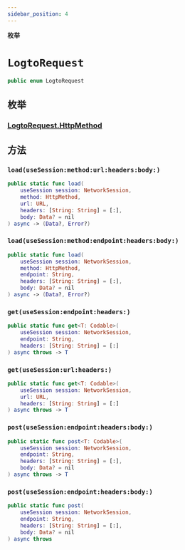 ```yaml
---
sidebar_position: 4
---
```


**枚举**

# `LogtoRequest`

```swift
public enum LogtoRequest
```

## 枚举
###   [LogtoRequest.HttpMethod](LogtoRequest.HttpMethod.md)

## 方法
### `load(useSession:method:url:headers:body:)`

```swift
public static func load(
    useSession session: NetworkSession,
    method: HttpMethod,
    url: URL,
    headers: [String: String] = [:],
    body: Data? = nil
) async -> (Data?, Error?)
```

### `load(useSession:method:endpoint:headers:body:)`

```swift
public static func load(
    useSession session: NetworkSession,
    method: HttpMethod,
    endpoint: String,
    headers: [String: String] = [:],
    body: Data? = nil
) async -> (Data?, Error?)
```

### `get(useSession:endpoint:headers:)`

```swift
public static func get<T: Codable>(
    useSession session: NetworkSession,
    endpoint: String,
    headers: [String: String] = [:]
) async throws -> T
```

### `get(useSession:url:headers:)`

```swift
public static func get<T: Codable>(
    useSession session: NetworkSession,
    url: URL,
    headers: [String: String] = [:]
) async throws -> T
```

### `post(useSession:endpoint:headers:body:)`

```swift
public static func post<T: Codable>(
    useSession session: NetworkSession,
    endpoint: String,
    headers: [String: String] = [:],
    body: Data? = nil
) async throws -> T
```

### `post(useSession:endpoint:headers:body:)`

```swift
public static func post(
    useSession session: NetworkSession,
    endpoint: String,
    headers: [String: String] = [:],
    body: Data? = nil
) async throws
```

